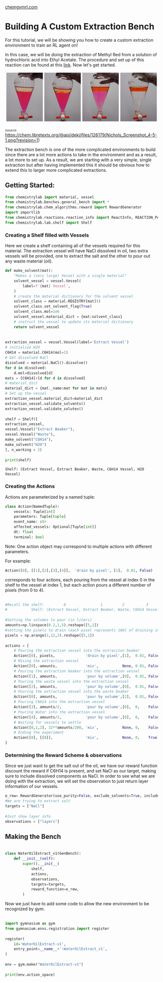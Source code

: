 [chemgymrl.com](https://chemgymrl.com/)

# Building A Custom Extraction Bench

For this tutorial, we will be showing you how to create a custom extraction environment to train an RL agent on!

In this case, we will be doing the extraction of Methyl Red from a solution of hydrochloric acid into Ethyl Acetate.
The procedure and set up of this reaction can be found at this
[link](https://chem.libretexts.org/Bookshelves/Organic_Chemistry/Book%3A_Organic_Chemistry_Lab_Techniques_(Nichols)/04%3A_Extraction/4.06%3A_Step-by-Step_Procedures_For_Extractions).
Now let's get started.

![custom extraction](tutorial_figures/custom-extraction/custom-extraction.png)

<a style="font-size: 10px">(source: https://chem.libretexts.org/@api/deki/files/126179/Nichols_Screenshot_4-5-1.png?revision=1)</a>

The extraction bench is one of the more complicated environments to build since there are a lot more actions to take in
the environment and as a result, a lot more to set up. As a result, we are starting with a very simple, single extraction
but after having implemented this it should be obvious how to extend this to larger more complicated extractions.


## Getting Started:

```python
from chemistrylab import material, vessel
from chemistrylab.benches.general_bench import *
from chemistrylab.chem_algorithms.reward import RewardGenerator
import importlib
from chemistrylab.reactions.reaction_info import ReactInfo, REACTION_PATH
from chemistrylab.lab.shelf import Shelf

```

### Creating a Shelf filled with Vessels

Here we create a shelf containing all of the vessels required for this material. The extraction vessel will have NaCl dissolved in oil, two extra vessels will be provided, one to extract the salt and the other to pour out any waste material (oil).

```python
def make_solvent(mat):
    "Makes a (very large) Vessel with a single material"
    solvent_vessel = vessel.Vessel(
        label=f'{mat} Vessel',
    )
    # create the material dictionary for the solvent vessel
    solvent_class = material.REGISTRY[mat]()
    solvent_class.set_solvent_flag(True)
    solvent_class.mol=1e6
    solvent_vessel.material_dict = {mat:solvent_class}
    # instruct the vessel to update its material dictionary
    return solvent_vessel


extraction_vessel = vessel.Vessel(label='Extract Vessel')
# initialize H2O
C6H14 = material.C6H14(mol=1)
# Get dissolved NaCl
dissolved = material.NaCl().dissolve()
for d in dissolved:
    d.mol=dissolved[d]
mats = [C6H14]+[d for d in dissolved]
# material_dict
material_dict = {mat._name:mat for mat in mats}
# Set up the vessel
extraction_vessel.material_dict=material_dict
extraction_vessel.validate_solvents()
extraction_vessel.validate_solutes()

shelf = Shelf([  
extraction_vessel,
vessel.Vessel("Extract Beaker"),
vessel.Vessel("Waste"),
make_solvent("C6H14"),
make_solvent("H2O")
], n_working = 2)

print(shelf)

```

```
Shelf: (Extract Vessel, Extract Beaker, Waste, C6H14 Vessel, H2O Vessel)
```

### Creating the Actions

Actions are parameterized by a named tuple:
```python
class Action(NamedTuple):
    vessels: Tuple[int]
    parameters: Tuple[tuple]
    event_name: str
    affected_vessels: Optional[Tuple[int]]
    dt: float
    terminal: bool
```

Note: One action object may correspond to multiple actions with different parameters.

For example:
```python
Action([0], [[1],[2],[3],[4]],  'drain by pixel', [1],  0.01, False)
```
corresponds to four actions, each pouring from the vessel at index 0 in the shelf to the vessel at index 1, but each action pours a different number of pixels (from 0 to 4).


```python

#Recall the shelf:         0                1         2          3           4
#           Shelf: (Extract Vessel, Extract Beaker, Waste, C6H14 Vessel, H2O Vessel)

#Setting the volumes to pour (in liters)
amounts=np.linspace(0.2,1,5).reshape([5,1])
#setting the pixels to drain (each pixel represents 10ml of draining in this case)
pixels = np.arange(2,12,2).reshape([5,1])
        
actions = [
    # Pouring the extraction vessel into the extraciton beaker
    Action([0], pixels,              'drain by pixel',[1],  0.01, False),
    # Mixing the extraction vessel
    Action([0],-amounts,             'mix',           None, 0.01, False),
    # Pouring the extraction beaker into the extraction vessel
    Action([1], amounts,             'pour by volume',[0],  0.01, False),
    # Pouring the waste vessel into the extraction vessel
    Action([2], amounts,             'pour by volume',[0],  0.01, False),
    # Pouring the extraction vessel into the waste beaker
    Action([0], amounts,             'pour by volume',[2],  0.01, False),
    # Pouring C6H14 into the extraction vessel
    Action([3], amounts/2,           'pour by volume',[0],  0,    False),
    # Pouring Water into the extraction vessel
    Action([4], amounts/2,           'pour by volume',[0],  0,    False),
    # Waiting for vessels to settle
    Action([0,1,2], 32**amounts/200, 'mix',           None, 0,    False),
    # Ending the experiment
    Action([0], [[0]],               'mix',           None, 0,    True)
]
```

### Determining the Reward Scheme & observations

Since we just want to get the salt out of the oil, we have our reward function discount the reward if C6H14 is present, and set NaCl as our target, making sure to include dissolved components as NaCl. In order to see what we are doing with the extraction, we will set the observation to just return layer information of our vessels.

```python
e_rew= RewardGenerator(use_purity=False, exclude_solvents=True, include_dissolved=True, exclude_mat="C6H14")
#We are trying to extract salt
targets = ["NaCl"]

#Just show layer info
observations = ["layers"]

```

## Making the Bench


```python

class WaterOilExtract_v1(GenBench):
    def __init__(self):
        super().__init__(
            shelf,
            actions,
            observations,
            targets=targets,
            reward_function=e_rew,
        )

```


Now we just have to add some code to allow the new environment to be recognized by gym.

```python

import gymnasium as gym
from gymnasium.envs.registration import register

register(
    id='WaterOilExtract-v1',
    entry_point=__name__+':WaterOilExtract_v1',
)

env = gym.make("WaterOilExtract-v1")

print(env.action_space)
```

